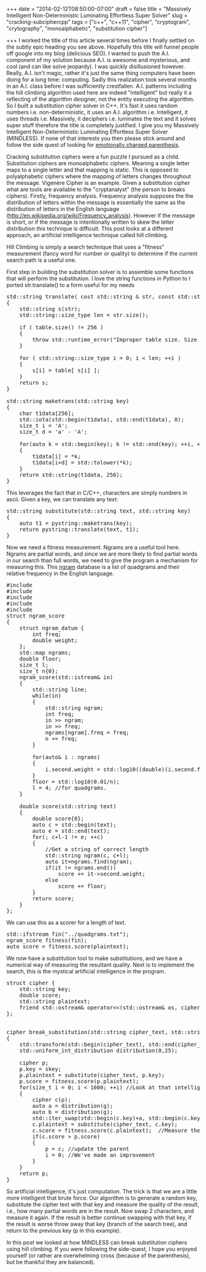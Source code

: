 +++
date = "2014-02-12T08:50:00-07:00"
draft = false
title = "Massively Intelligent Non-Deterministic Luminating Effortless Super Solver"
slug = "cracking-subciphercpp"
tags = ["c++", "c++11", "cipher", "cryptogram", "crytography",
"monoalphabetic", "substitution cipher"]

+++
I worked the title of this article several times before I finally settled on the subtly epic heading you see above. Hopefully this title will funnel people off google into my blog (delicious SEO). I wanted to push the A.I. component of my solution because A.I. is awesome and mysterious, and cool (and can like solve jeopardy). I was quickly disillusioned however. Really, A.I. isn't magic, rather it's just the same thing computers have been doing for a long time: computing. Sadly this realization took several months in an A.I. class before I was sufficiently crestfallen. A.I. patterns including the hill climbing algorithm used here are indeed "intelligent" but really it a reflecting of the algorithm designer, not the entity executing the algorithm. So I built a substitution cipher solver in C++. It's fast it uses random numbers i.e. non-deterministic, it uses an A.I. algorithm i.e. Intelligent, it uses threads i.e. Massively, it deciphers i.e. luminates the text and it solves super stuff therefore the title is completely justified. I give you my Massively Intelligent Non-Deterministic Luminating Effortless Super Solver (MINDLESS). If none of that interests you then please stick around and follow the side quest of looking for <a href="http://justenoughcraig.blogspot.com/2014/01/just-say-no-to-passive-aggressive.html">emotionally charged parenthesis</a>.

<!--more-->

Cracking substitution ciphers were a fun puzzle I pursued as a child. Substitution ciphers are monoalphabetic ciphers. Meaning a single letter maps to a single letter and that mapping is static. This is opposed to polyalphabetic ciphers where the mapping of letters changes throughout the message. Vigenère Cipher is an example. Given a substitution cipher what are tools are available to the "cryptanalyst" (the person to breaks ciphers). Firstly, frequency analysis. Frequency analysis supposes the the distribution of letters within the message is essentially the same as the distribution of letters in the English language (http://en.wikipedia.org/wiki/Frequency_analysis). However if the message is short, or if the message is intentionally written to skew the letter distribution this technique is difficult. This post looks at a different approach, an artificial intelligence technique called hill climbing.

Hill Climbing is simply a search technique that uses a "fitness" measurement (fancy word for number or quality) to determine if the current search path is a useful one.

First step in building the substitution solver is to assemble some functions that will perform the substitution. I love the string functions in Python to I ported str.translate() to a form useful for my needs
<pre lang="cpp" escaped="true">std::string translate( cost std::string &amp; str, const std::string &amp; table)
{
    std::string s(str);
    std::string::size_type len = str.size();

    if ( table.size() != 256 )
    {
        throw std::runtime_error("Improper table size. Size must be 256 chars");
    }

    for ( std::string::size_type i = 0; i &lt; len; ++i )
    {
        s[i] = table[ s[i] ];
    }
    return s;
}

std::string maketrans(std::string key)
{
    char t1data[256];
    std::iota(std::begin(t1data), std::end(t1data), 0);
    size_t i = 'A';
    size_t d = 'a' - 'A';

    for(auto k = std::begin(key); k != std::end(key); ++i, ++k)
    {
        t1data[i] = *k;
        t1data[i+d] = std::tolower(*k);
    }
    return std::string(t1data, 256);
}</pre>
This leverages the fact that in C/C++, characters are simply numbers in ascii. Given a key, we can translate any text:
<pre lang="cpp" escaped="true">std::string substitute(std::string text, std::string key)
{
    auto t1 = pystring::maketrans(key);
    return pystring::translate(text, t1);
}</pre>
Now we need a fitness measurement. Ngrams are a useful tool here. Ngrams are partial words, and since we are more likely to find partial words in our search than full words, we need to give the program a mechanism for measuring this. This <a href="http://www.codestrokes.com/wp-content/uploads/2014/02/quadgrams.7z">ngram</a> database is a list of quadgrams and their relative frequency in the English language.

<pre lang="cpp" escaped="false">#include <map>
#include <istream>
#include <string>
#include <ctgmath>
#include <iostream>
struct ngram_score 
{
    struct ngram_datum {
        int freq;
        double weight;
    };
    std::map<std::string, ngram_datum> ngrams;
    double floor;
    size_t l;
    size_t n{0};
    ngram_score(std::istream& in)
    {
        std::string line;
        while(in)
        {
            std::string ngram;
            int freq;
            in >> ngram;
            in >> freq;
            ngrams[ngram].freq = freq;
            n += freq;
        }

        for(auto& i : ngrams)
        {
            i.second.weight = std::log10((double)(i.second.freq)/n);
        }
        floor = std::log10(0.01/n);
        l = 4; //for quadgrams.
    }

    double score(std::string text)
    {
        double score{0};
        auto c = std::begin(text);
        auto e = std::end(text);
        for(; c+l-1 != e; ++c)
        {
            //Get a string of correct length
            std::string ngram(c, c+l);
            auto it=ngrams.find(ngram);
            if(it != ngrams.end())
                score += it->second.weight;
            else
                score += floor;
        }
        return score;
    }
};</pre>

We can use this as a scorer for a length of text.
<pre lang="cpp" escaped="false">std::ifstream fin("../quadgrams.txt");
ngram_score fitness(fin);
auto score = fitness.score(plaintext);</pre>
 
We now have a substitution tool to make substitutions, and we have a numerical way of measuring the resultant quality. Next is to implement the search, this is the mystical artificial intelligence in the program. 
<pre lang="cpp" escaped="false">
struct cipher {
    std::string key;
    double score;
    std::string plaintext;
    friend std::ostream& operator<<(std::ostream& os, cipher const & c);
};


cipher break_substitution(std::string cipher_text, std::string skey)
{
    std::transform(std::begin(cipher_text), std::end(cipher_text), std::begin(cipher_text), ::toupper);
    std::uniform_int_distribution<int> distribution(0,25); 
    
    cipher p;
    p.key = skey;
    p.plaintext = substitute(cipher_text, p.key);
    p.score = fitness.score(p.plaintext); 
    for(size_t i = 0; i < 1000; ++i) //Look at that intelligent for loop
    {
        cipher c(p);
        auto a = distribution(g);
        auto b = distribution(g);
        std::iter_swap(std::begin(c.key)+a, std::begin(c.key)+b); //randomly tweak our key
        c.plaintext = substitute(cipher_text, c.key);
        c.score = fitness.score(c.plaintext);  //Measure the quality of the new key.
        if(c.score > p.score)
        {
            p = c; //update the parent
            i = 0; //We've made an improvement
        }
    }
    return p;
}
</pre>

So artificial intelligence, it's just computation.  The trick is that we are a little more intelligent that brute force.  Our algorithm is to generate a random key, substitute the cipher text with that key and measure the quality of the result, i.e., how many partial words are in the result.  Now swap 2 characters, and measure it again. If the result is better continue swapping with that key, if the result is worse throw away that key (branch of the search tree), and return to the previous key (p in this example).

In this post we looked at how MINDLESS can break substitution ciphers using hill climbing.  If you were following the side-quest, I hope you enjoyed yourself (or rather are overwhelming cross (because of the parenthesis), but be thankful they are balanced).
